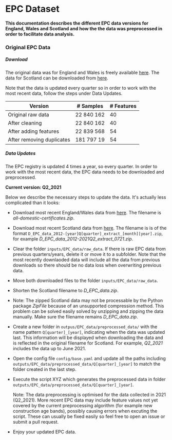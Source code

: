 # EPC Dataset

**This documentation describes the different EPC data versions for England, Wales and Scotland and how the the data was preprocessed in order to facilitate data analysis.**

### Original EPC Data

##### Download

The original data was for England and Wales is freely available [here](https://epc.opendatacommunities.org/https://epc.opendatacommunities.org/). The data for Scotland can be downloaded from [here](https://statistics.gov.scot/resource?uri=http%3A%2F%2Fstatistics.gov.scot%2Fdata%2Fdomestic-energy-performance-certificates).

Note that the data is updated every quarter so in order to work with the most recent data, follow the steps under Data Updates.

| Version                   | # Samples  | # Features |
| ------------------------- | ---------- | ---------- |
| Original raw data         | 22 840 162 | 40         |
| After cleaning            | 22 840 162 | 40         |
| After adding features     | 22 839 568 | 54         |
| After removing duplicates | 181 797 19 | 54         |

##### Data Updates

The EPC registry is updated 4 times a year, so every quarter. In order to work with the most recent data, the EPC data needs to be downloaded and preprocessed.

**Current version: Q2_2021**

Below we describe the necessary steps to update the data. It's actually less complicated than it looks:

- Download most recent England/Wales data from [here](https://epc.opendatacommunities.org/https://epc.opendatacommunities.org/). The filename is _all-domestic-certificates.zip_.
- Download most recent Scotland data from [here](https://statistics.gov.scot/resource?uri=http%3A%2F%2Fstatistics.gov.scot%2Fdata%2Fdomestic-energy-performance-certificates). The filename is is of the format `D_EPC_data_2012-[year]Q[quarter]_extract_[month][year].zip`, for example _D_EPC_data_2012-2021Q2_extract_0721.zip_.
- Clear the folder `inputs/EPC_data/raw_data`. If there is raw EPC data from previous quarters/years, delete it or move it to a subfolder. Note that the most recently downlaoded data will include all the data from previous downloads so there should be no data loss when overwriting previous data.
- Move both downloaded files to the folder `inputs/EPC_data/raw_data`.
- Shorten the Scotland filename to _D_EPC_data.zip_.
- Note: The zipped Scotland data may not be processable by the Python package _ZipFile_ because of an unsupported compression method. This problem can be solved easily solved by unzipping and zipping the data manually. Make sure the filename remains _D_EPC_data.zip_.

- Create a new folder in `outpus/EPC_data/preprocessed_data/` with the name pattern `Q[quarter]_[year]`, indicating when the data was updated last. This information will be displayed when downloading the data and is reflected in the original filename for Scotland. For example, _Q2_2021_ includes the data up to June 2021.

- Open the config file `config/base.yaml` and update all the paths including `outputs/EPC_data/preprocessed_data/Q[quarter]_[year]` to match the folder created in the last step.

- Execute the script XYZ which generates the preprocessed data in folder `outputs/EPC_data/preprocessed_data/Q[quarter]_[year]`.

  Note: The data preprocessing is optimised for the data collected in 2021 (Q2_2021). More recent EPC data may include feature values not yet covered by the current preprocessing algorithm (for example new construction age bands), possibly causing errors when excuting the script.
  These can usually be fixed easily so feel free to open an issue or submit a pull request.

- Enjoy your updated EPC data.
